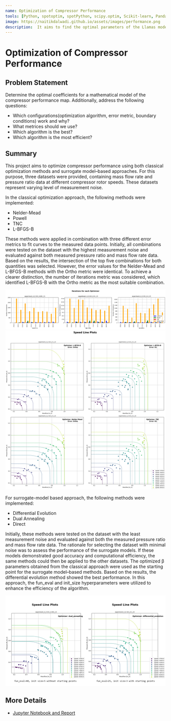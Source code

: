 ```yaml
---
name: Optimization of Compressor Performance
tools: [Python, spotoptim, spotPython, scipy.optim, Scikit-learn, Pandas, Numpy]
image: https://naitikdalwadi.github.io/assets/images/performance.png
description:  It aims to find the optimal parameters of the Llamas model that computes speed lines for measured data of the pressure ratio and mass flowrate. This project also compares the classical optimization methods and surrogate-model based methods.
---
```


# Optimization of Compressor Performance

## Problem Statement

Determine the optimal coefficients for a mathematical model of the compressor performance map. Additionally, address the following questions:

- Which configurations(optimization algorithm, error metric, boundary conditions) work and why?
- What metrices should we use?
- Which algorithm is the best?
- Which algorithm is the most efficient?

## Summary

This project aims to optimize compressor performance using both classical optimization methods and surrogate model–based approaches. For this purpose, three datasets were provided, containing mass flow rate and pressure ratio data at different compressor rotor speeds. These datasets represent varying level of measurement noise.

In the classical optimization approach, the following methods were implemented:
- Nelder-Mead
- Powell
- TNC
- L-BFGS-B

These methods were applied in combination with three different error metrics to fit curves to the measured data points. Initially, all combinations were tested on the dataset with the highest measurement noise and evaluated against both measured pressure ratio and mass flow rate data. Based on the results, the intersection of the top five combinations for both quantities was selected. However, the error values for the Nelder-Mead and L-BFGS-B methods with the Ortho metric were identical. To achieve a clearer distinction, the number of iterations metric was considered, which identified L-BFGS-B with the Ortho metric as the most suitable combination.  

![Classical optimization approach](/assets/images/no_of_iterations_optim_1.png)
![speed line fit](/assets/images/speed_line_optim_1.png)

For surrogate-model based approach, the following methods were implemented:
- Differential Evolution
- Dual Annealing
- Direct

Initially, these methods were tested on the dataset with the least measurement noise and evaluated against both the measured pressure ratio and mass flow rate data. The rationale for selecting the dataset with minimal noise was to assess the performance of the surrogate models. If these models demonstrated good accuracy and computational efficiency, the same methods could then be applied to the other datasets. The optimized &beta; parameters obtained from the classical approach were used as the starting point for the surrogate model–based methods. Based on the results, the differential evolution method showed the best performance. In this approach, the fun_eval and init_size hyperparameters were utilized to enhance the efficiency of the algorithm.

![Surrogate-model based approach](/assets/images/optim_task_2.png)

## More Details

- [Jupyter Notebook and Report](https://github.com/NaitikDalwadi/Numerical_Methods_and_Optimization)